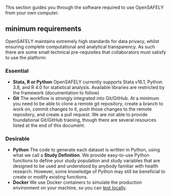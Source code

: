 This section guides you through the software required to use OpenSAFELY from your own computer. 

## minimum requirements

OpenSAFELY maintains extremely high standards for data privacy, whilst ensuring complete computational and analytical transparency.
As such there are some small technical pre-requisites that collaborators must satisfy to use the platform:

### Essential
* **Stata, R or Python**
OpenSAFELY currently supports Stata v16.1, Python 3.8, and R 4.0 for statistical analysis. Available libraries are restricted by the framework (documentation to follow)
* **Git**
The workflow is strongly integrated into Git/GitHub.
At a minimum you need to be able to <!--(clone, branch, commit, push, pull)--> clone a remote git repository, create a branch to work on, commit changes to it, push those changes to the remote repository, and create a pull request.
We are not able to provide foundational Git/GitHub training, though there are several resources listed at the end of this document.
<!--We provide a simple tutorial for navigating the OpenSAFELY workflow.-->

### Desirable
* **Python**
The code to generate each dataset is written in Python, using what we call a **Study Definition**.
We provide easy-to-use Python functions to define your study population and study variables that are designed to be used and understood by anybody familiar with health research.
However, some knowledge of Python may still be beneficial to create or modify existing functions.
* **Docker**
We use Docker containers to simulate the production environment on your machine, so you can [test locally](project_pipelines.md).